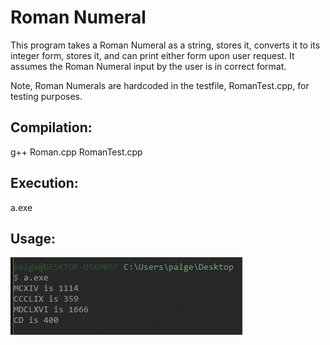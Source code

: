# Roman Numeral

This program takes a Roman Numeral as a string, stores it, converts it to its integer form, stores it, and can print either form upon user request. It assumes the Roman Numeral input by the user is in correct format.

Note, Roman Numerals are hardcoded in the testfile, RomanTest.cpp, for testing purposes.

## Compilation:
g++ Roman.cpp RomanTest.cpp

## Execution:
a.exe

## Usage:
![alt text](https://github.com/NotQuiteHeroes/Resources/blob/master/ScreenShots/softwareEngRomanNumeral.JPG "Roman Numeral conversion")
